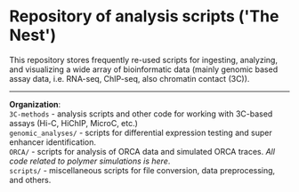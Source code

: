 # Repository of analysis scripts ('The Nest')
This repository stores frequently re-used scripts for ingesting, analyzing, and visualizing a wide array of bioinformatic data (mainly genomic based assay data, i.e. RNA-seq, ChIP-seq, also chromatin contact (3C)). 
***
**Organization**: \
`3C-methods` - analysis scripts and other code for working with 3C-based assays (Hi-C, HiChIP, MicroC, etc.) \
`genomic_analyses/` - scripts for differential expression testing and super enhancer identification. \
`ORCA/` - scripts for analysis of ORCA data and simulated ORCA traces. *All code related to polymer simulations is here*.\
`scripts/` - miscellaneous scripts for file conversion, data preprocessing, and others.
